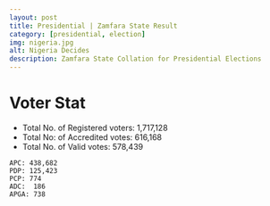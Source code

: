 ```yaml
---
layout: post
title: Presidential | Zamfara State Result
category: [presidential, election]
img: nigeria.jpg
alt: Nigeria Decides
description: Zamfara State Collation for Presidential Elections
---
```




# Voter Stat
- Total No. of Registered voters: 1,717,128
- Total No: of Accredited votes: 616,168
- Total No. of Valid votes: 578,439


```
APC: 438,682 
PDP: 125,423 
PCP: 774 
ADC:  186 
APGA: 738 
```